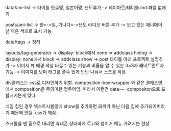 data/ani-list
-> 타이틀 한글명, 일본어명, 년도추가
-> 레이아웃/테이블.md 파일 없애기

posts/ani-list
-> 한<->일, 가나다<->년도 라디오 버튼 추가
-> 보고 있는 애니메이션 다른 색으로 표시 기능

data/tags
-> 정리

layouts/tag-generator
-> display: block에서 none => addclass hiding
-> display: none에서 block => addclass show
-> post 타이틀 아래 프로젝트 설명추가
-> 이미지 뷰 배경 색상 바꿀수 있는 기능과 비율을 알 수 있는 3×3자 래버트먼트자 기능
-> 이미지를 보며 태그를 쓸수 있게 반반 나눠서 스크롤 적용

div클래스는 css로 디자인하기 위함. composition-box-wrapper 와 같은 클래스명에서 composition은 무의미한 접두어임. 따라서 이런건 data-~=compositon으로 포함시키는게 맞다.

네임 칩인 경우 넥스트시블링에 show를 추가하면 래퍼가 아닌 다음 칩에 추가되어버리기 때문에 안됨. css가 깨짐.

스크롤을 맨 밑으로 내리면 휴대폰 상태바에 로고와 햄버거 메뉴 가려지는 현상